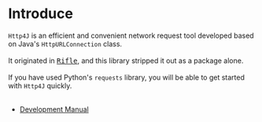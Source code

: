 # Introduce
`Http4J` is an efficient and convenient network request tool developed based on Java's `HttpURLConnection` class.
<br><br>
It originated in <kbd>[Rifle](https://github.com/Huyemt/Rifle)</kbd>, and this library stripped it out as a package alone.
<br><br>
If you have used Python's `requests` library, you will be able to get started with `Http4J` quickly.
<br><br>
* [Development Manual](develop.md)